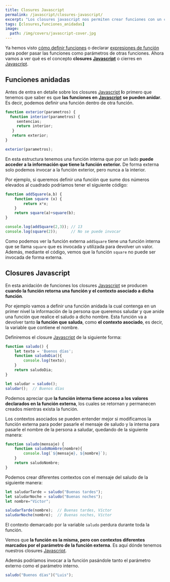 ```yaml
---
title: Closures Javascript
permalink: /javascript/closures-javascript/
excerpt: "Los closures javascript nos permiten crear funciones con un contexto de datos asociados que podemos utilizar a lo largo de nuestro programa."
tags: [closures,funciones_anidadas]
image:
  path: /img/covers/javascript-cover.jpg
---
```


Ya hemos visto [cómo definir funciones](https://manualweb.net/javascript/funciones-javascript/) o declarar [expresiones de función](https://manualweb.net/javascript/expresiones-de-funcion/) para poder pasar las funciones como parámetros de otras funciones. Ahora vamos a ver qué es el concepto **closures** [**Javascript**](https://www.manualweb.net/javascript/) o cierres en [Javascript](https://www.manualweb.net/javascript/).


## Funciones anidadas


Antes de entra en detalle sobre los closures [Javascript](https://www.manualweb.net/javascript/) **l**o primero que tenemos que saber es que **las funciones en** [**Javascript**](https://www.manualweb.net/javascript/) **se pueden anidar**. Es decir, podemos definir una función dentro de otra función.


```javascript
function exterior(parametros) {
  function interior(parametros) {
     sentencias;
     return interior;
   }
   return exterior;
}

exterior(parametros);
```


En esta estructura tenemos una función interna que por un lado **puede acceder a la información que tiene la función exterior.** De forma externa solo podemos invocar a la función exterior, pero nunca a la interior.


Por ejemplo, si queremos definir una función que sume dos números elevados al cuadrado podríamos tener el siguiente código:


```javascript
function addSquare(a,b) {
    function square (x) {
        return x*x;
    }
    return square(a)+square(b);
}

console.log(addSquare(2,3)); // 13
console.log(square(2));      // No se puede invocar
```


Como podemos ver la función externa `addSquare` tiene una función interna que se llama `square` que es invocada y utilizada para devolver un valor. Además, mediante el código, vemos que la función `square` no puede ser invocada de forma externa.


## Closures Javascript


En esta anidación de funciones los closures [Javascript](https://www.manualweb.net/javascript/) se producen **cuando la función retorna una función y el contexto asociado a dicha función**.


Por ejemplo vamos a definir una función anidada la cual contenga en un primer nivel la información de la persona que queremos saludar y que anide una función que realice el saludo a dicho nombre. Esta función va a devolver tanto **la función que saluda**, como **el contexto asociado**, es decir, la variable que contiene el nombre.


Definiremos el closure [Javascript](https://www.manualweb.net/javascript/) de la siguiente forma:


```javascript
function saludo() {
    let texto = 'Buenos días';
    function saludoDia(){
        console.log(texto);
    }
    return saludoDia;  
}

let saludar = saludo();
saludar();  // Buenos días
```


Podemos apreciar que **la función interna tiene acceso a los valores declarados en la función externa**, los cuales se retornan y permanecen creados mientras exista la función.


Los contextos asociados se pueden entender mejor si modificamos la función externa para poder pasarle el mensaje de saludo y la interna para pasarle el nombre de la persona a saludar, quedando de la siguiente manera:


```javascript
function saludo(mensaje) {    
    function saludoNombre(nombre){
        console.log(`${mensaje}, ${nombre}`);
    }
    return saludoNombre; 
}
```


Podemos crear diferentes contextos con el mensaje del saludo de la siguiente manera:


```javascript
let saludarTarde = saludo("Buenas tardes");
let saludarNoche = saludo("Buenas noches");
let nombre="Víctor";

saludarTarde(nombre);  // Buenas tardes, Víctor
saludarNoche(nombre);  // Buenas noches, Víctor
```


El contexto demarcado por la variable `saludo` perdura durante toda la función.


Vemos que **la función es la misma, pero con contextos diferentes marcados por el parámetro de la función externa**. Es aquí dónde tenemos nuestros closures [Javascript](https://www.manualweb.net/javascript/).


Además podríamos invocar a la función pasándole tanto el parámetro externo como el parámetro interno.


```javascript
saludo("Buenos días")("Luis");
```

